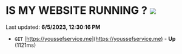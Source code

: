 # IS MY WEBSITE RUNNING ? [![](https://img.shields.io/static/v1?label=Sponsor&message=%E2%9D%A4&logo=GitHub&color=%23fe8e86)](https://github.com/sponsors/<username>)

Last updated: **6/5/2023, 12:30:16 PM**

- `GET` [https://youssefservice.me](https://youssefservice.me) - **Up** (1121ms)
